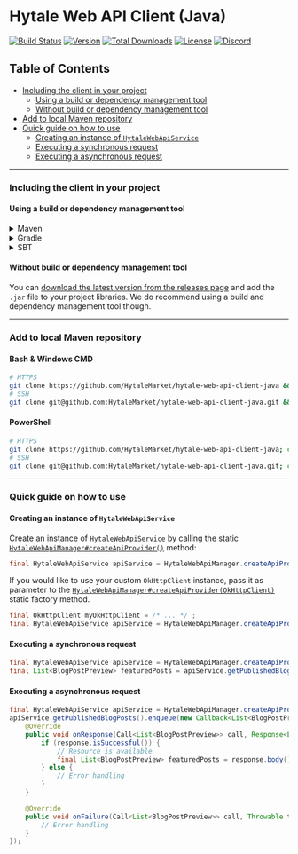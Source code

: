 # Hytale Web API Client (Java)
[![Build Status](https://external.build.hytale.market/api/badges/HytaleMarket/hytale-web-api-client-java/status.svg)](https://external.build.hytale.market/HytaleMarket/hytale-web-api-client-java) 
[![Version](https://img.shields.io/github/release/HytaleMarket/hytale-web-api-client-java.svg?style=flat-square)](https://github.com/HytaleMarket/hytale-web-api-client-java/releases/latest) 
[![Total Downloads](https://img.shields.io/github/downloads/HytaleMarket/hytale-web-api-client-java/total.svg?style=flat-square)](https://github.com/HytaleMarket/hytale-web-api-client-java/releases) 
[![License](https://img.shields.io/github/license/HytaleMarket/hytale-web-api-client-java.svg?style=flat-square)](https://github.com/HytaleMarket/hytale-web-api-client-java/LICENSE.txt) 
[![Discord](https://img.shields.io/discord/531173479282901002.svg?style=flat-square)](https://hytale.market/discord)

## Table of Contents
* [Including the client in your project](#including-the-client-in-your-project)
   * [Using a build or dependency management tool](#using-a-build-or-dependency-management-tool)
   * [Without build or dependency management tool](#without-build-or-dependency-management-tool)
* [Add to local Maven repository](#add-to-local-maven-repository)
* [Quick guide on how to use](#quick-guide-on-how-to-use)
   * [Creating an instance of `HytaleWebApiService`](#creating-an-instance-of-hytalewebapiservice)
   * [Executing a synchronous request](#executing-a-synchronous-request)
   * [Executing a asynchronous request](#executing-a-asynchronous-request)

---

### Including the client in your project
#### Using a build or dependency management tool
<details>
  <summary>Maven</summary>
  
```xml
<repositories>
    <repository>
        <id>repository.hytale.market</id>
        <url>https://repository.hytale.market/public-releases/</url>
    </repository>
</repositories>
```
```xml
<dependencies>
    <dependency>
        <groupId>market.hytale.rest</groupId>
        <artifactId>hytale-web-api-client-java</artifactId>
        <version>2019.04.01-RELEASE</version>
    </dependency>
</dependencies>
```
</details>
<details>
  <summary>Gradle</summary>
  
```gradle
allprojects {
    repositories {
        maven { url 'https://repository.hytale.market/public-releases/' }
    }
}
```
```gradle
dependencies {
    implementation 'market.hytale.rest:hytale-web-api-client-java:2019.04.01-RELEASE'
}
```
</details>
<details>
  <summary>SBT</summary>
  
```scala
resolvers += "repository.hytale.market" at "https://repository.hytale.market/public-releases/"
```
```scala
libraryDependencies += "market.hytale.rest" % "hytale-web-api-client-java" % "2019.04.01-RELEASE" 
```
</details>

#### Without build or dependency management tool
You can [download the latest version from the releases page](https://github.com/HytaleMarket/hytale-web-api-client-java/releases/latest) and add the `.jar` file to your project libraries. We do recommend using a build and dependency management tool though.

---

### Add to local Maven repository
#### Bash & Windows CMD
```bash
# HTTPS
git clone https://github.com/HytaleMarket/hytale-web-api-client-java && cd hytale-web-api-client-java && mvn install
# SSH
git clone git@github.com:HytaleMarket/hytale-web-api-client-java.git && cd hytale-web-api-client-java && mvn install
```

#### PowerShell
```bash
# HTTPS
git clone https://github.com/HytaleMarket/hytale-web-api-client-java; cd hytale-web-api-client-java; mvn install
# SSH
git clone git@github.com:HytaleMarket/hytale-web-api-client-java.git; cd hytale-web-api-client-java; mvn install
```

---

### Quick guide on how to use
#### Creating an instance of `HytaleWebApiService`
Create an instance of [`HytaleWebApiService`](https://github.com/HytaleMarket/hytale-web-api-client-java/blob/master/src/main/java/market/hytale/rest/api/web/HytaleWebApiService.java) by calling the static [`HytaleWebApiManager#createApiProvider()`](https://github.com/HytaleMarket/hytale-web-api-client-java/blob/master/src/main/java/market/hytale/rest/api/web/HytaleWebApiManager.java#L41) method:
```java
final HytaleWebApiService apiService = HytaleWebApiManager.createApiProvider();
```

If you would like to use your custom `OkHttpClient` instance, pass it as parameter to the [`HytaleWebApiManager#createApiProvider(OkHttpClient)`](https://github.com/HytaleMarket/hytale-web-api-client-java/blob/master/src/main/java/market/hytale/rest/api/web/HytaleWebApiManager.java#L52) static factory method.
```java
final OkHttpClient myOkHttpClient = /* ... */ ;
final HytaleWebApiService apiService = HytaleWebApiManager.createApiProvider(myOkHttpClient);
```

#### Executing a synchronous request
```java
final HytaleWebApiService apiService = HytaleWebApiManager.createApiProvider();  
final List<BlogPostPreview> featuredPosts = apiService.getPublishedBlogPosts().execute().body();
```

#### Executing a asynchronous request
```java
final HytaleWebApiService apiService = HytaleWebApiManager.createApiProvider();  
apiService.getPublishedBlogPosts().enqueue(new Callback<List<BlogPostPreview>>() {
    @Override
    public void onResponse(Call<List<BlogPostPreview>> call, Response<List<BlogPostPreview>> response) {
        if (response.isSuccessful()) {
            // Resource is available
            final List<BlogPostPreview> featuredPosts = response.body();
        } else {
            // Error handling
        }
    }

    @Override
    public void onFailure(Call<List<BlogPostPreview>> call, Throwable t) {
        // Error handling
    }
});
```
